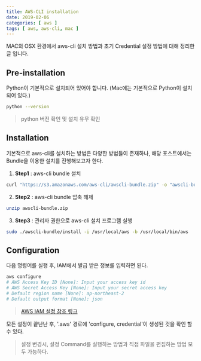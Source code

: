```yaml
---
title: AWS-CLI installation
date: 2019-02-06
categories: [ aws ]
tags: [ aws, aws-cli, mac ]
---
```


MAC의 OSX 환경에서 aws-cli 설치 방법과 초기 Credential 설정 방법에 대해 정리한 글 입니다.

<!-- more -->

## Pre-installation

Python이 기본적으로 설치되어 있어야 합니다. (Mac에는 기본적으로 Python이 설치 되어 있다.)
```bash
python --version
```
> python 버전 확인 및 설치 유무 확인

## Installation

기본적으로 aws-cli를 설치하는 방법은 다양한 방법들이 존재하나, 해당 포스트에서는 Bundle을 이용한 설치를 진행해보고자 한다.

1. **Step1** : aws-cli bundle 설치
```bash
curl "https://s3.amazonaws.com/aws-cli/awscli-bundle.zip" -o "awscli-bundle.zip"
```
2. **Step2** : aws-cli bundle 압축 해제
```bash
unzip awscli-bundle.zip
```
3. **Step3** : 관리자 권한으로 aws-cli 설치 프로그램 실행
```bash
sudo ./awscli-bundle/install -i /usr/local/aws -b /usr/local/bin/aws
```

## Configuration
다음 명령어를 실행 후, IAM에서 발급 받은 정보룰 입력하면 된다.
```bash
aws configure
# AWS Access Key ID [None]: Input your access key id
# AWS Secret Access Key [None]: Input your secret access key
# Default region name [None]: ap-northeast-2
# Default output format [None]: json
```
> [AWS IAM 설정 참조 링크](https://docs.aws.amazon.com/ko_kr/IAM/latest/UserGuide/getting-started_create-admin-group.html)

모든 설정이 끝난난 후, '.aws' 경로에 'configure, credential'이 생성된 것을 확인 할 수 있다.
> 설정 변경시, 설정 Command를 실행하는 방법과 직접 파일을 편집하는 방법 모두 가능하다.
